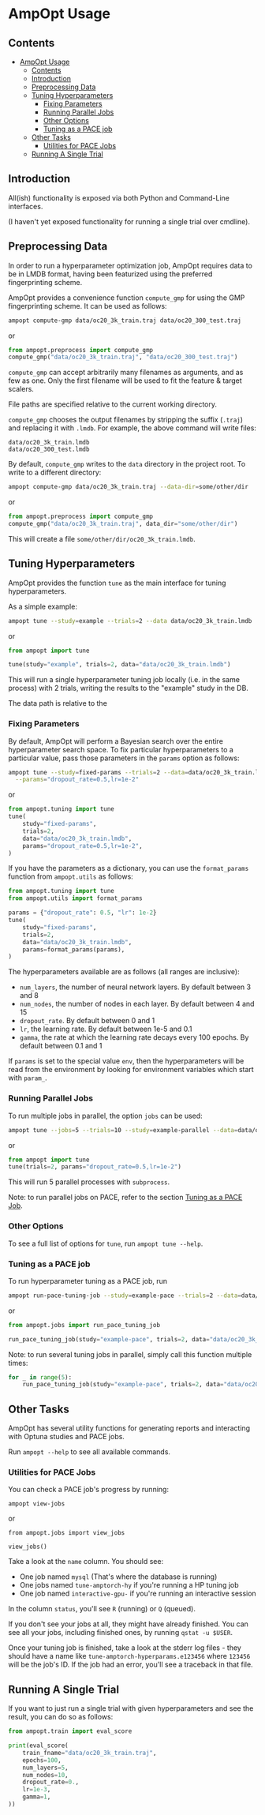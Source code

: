 # AmpOpt Usage<a name="ampopt-usage"></a>

## Contents<a name="contents"></a>

<!-- mdformat-toc start --slug=github --maxlevel=6 --minlevel=1 -->

- [AmpOpt Usage](#ampopt-usage)
  - [Contents](#contents)
  - [Introduction](#introduction)
  - [Preprocessing Data](#preprocessing-data)
  - [Tuning Hyperparameters](#tuning-hyperparameters)
    - [Fixing Parameters](#fixing-parameters)
    - [Running Parallel Jobs](#running-parallel-jobs)
    - [Other Options](#other-options)
    - [Tuning as a PACE job](#tuning-as-a-pace-job)
  - [Other Tasks](#other-tasks)
    - [Utilities for PACE Jobs](#utilities-for-pace-jobs)
  - [Running A Single Trial](#running-a-single-trial)

<!-- mdformat-toc end -->

## Introduction<a name="introduction"></a>

All(ish) functionality is exposed via both Python and Command-Line interfaces.

(I haven't yet exposed functionality for running a single trial over cmdline).

## Preprocessing Data<a name="preprocessing-data"></a>

In order to run a hyperparameter optimization job, AmpOpt requires data to be
in LMDB format, having been featurized using the preferred fingerprinting scheme.

AmpOpt provides a convenience function `compute_gmp` for using the GMP
fingerprinting scheme. It can be used as follows:

```bash
ampopt compute-gmp data/oc20_3k_train.traj data/oc20_300_test.traj
```

or

```python
from ampopt.preprocess import compute_gmp
compute_gmp("data/oc20_3k_train.traj", "data/oc20_300_test.traj")
```

`compute_gmp` can accept arbitrarily many filenames as arguments, and as few as
one. Only the first filename will be used to fit the feature & target scalers.

File paths are specified relative to the current working directory.

`compute_gmp` chooses the output filenames by stripping the suffix (`.traj`)
and replacing it with `.lmdb`. For example, the above command will write files:

```
data/oc20_3k_train.lmdb
data/oc20_300_test.lmdb
```

By default, `compute_gmp` writes to the `data` directory in the project root. To
write to a different directory:

```bash
ampopt compute-gmp data/oc20_3k_train.traj --data-dir=some/other/dir
```

or

```python
from ampopt.preprocess import compute_gmp
compute_gmp("data/oc20_3k_train.traj", data_dir="some/other/dir")
```

This will create a file `some/other/dir/oc20_3k_train.lmdb`.

## Tuning Hyperparameters<a name="tuning-hyperparameters"></a>

AmpOpt provides the function `tune` as the main interface for tuning
hyperparameters.

As a simple example:

```bash
ampopt tune --study=example --trials=2 --data data/oc20_3k_train.lmdb
```

or

```python
from ampopt import tune

tune(study="example", trials=2, data="data/oc20_3k_train.lmdb")
```

This will run a single hyperparameter tuning job locally (i.e. in the same
process) with 2 trials, writing the results to the "example" study in the DB.

The data path is relative to the

### Fixing Parameters<a name="fixing-parameters"></a>

By default, AmpOpt will perform a Bayesian search over the entire hyperparameter
search space. To fix particular hyperparameters to a particular value, pass
those parameters in the `params` option as follows:

```bash
ampopt tune --study=fixed-params --trials=2 --data=data/oc20_3k_train.lmdb \
  --params="dropout_rate=0.5,lr=1e-2"
```

or

```python
from ampopt.tuning import tune
tune(
    study="fixed-params",
    trials=2,
    data="data/oc20_3k_train.lmdb",
    params="dropout_rate=0.5,lr=1e-2",
)
```

If you have the parameters as a dictionary, you can use the `format_params`
function from `ampopt.utils` as follows:

```python
from ampopt.tuning import tune
from ampopt.utils import format_params

params = {"dropout_rate": 0.5, "lr": 1e-2}
tune(
    study="fixed-params",
    trials=2,
    data="data/oc20_3k_train.lmdb",
    params=format_params(params),
)
```

The hyperparameters available are as follows (all ranges are inclusive):

- `num_layers`, the number of neural network layers. By default between 3 and 8
- `num_nodes`, the number of nodes in each layer. By default between 4 and 15
- `dropout_rate`. By default between 0 and 1
- `lr`, the learning rate. By default between 1e-5 and 0.1
- `gamma`, the rate at which the learning rate decays every 100 epochs. By
  default between 0.1 and 1

If `params` is set to the special value `env`, then the hyperparameters will
be read from the environment by looking for environment variables which start
with `param_`.

### Running Parallel Jobs<a name="running-parallel-jobs"></a>

To run multiple jobs in parallel, the option `jobs` can be used:

```bash
ampopt tune --jobs=5 --trials=10 --study=example-parallel --data=data/oc20_3k_train.lmdb
```

or

```python
from ampopt import tune
tune(trials=2, params="dropout_rate=0.5,lr=1e-2")
```

This will run 5 parallel processes with `subprocess`.

Note: to run parallel jobs on PACE, refer to the section
[Tuning as a PACE Job](#tuning-as-a-pace-job).

### Other Options<a name="other-options"></a>

To see a full list of options for `tune`, run `ampopt tune --help`.

### Tuning as a PACE job<a name="tuning-as-a-pace-job"></a>

To run hyperparameter tuning as a PACE job, run

```bash
ampopt run-pace-tuning-job --study=example-pace --trials=2 --data=data/oc20_3k_train.lmdb
```

or

```python
from ampopt.jobs import run_pace_tuning_job

run_pace_tuning_job(study="example-pace", trials=2, data="data/oc20_3k_train.lmdb")
```

Note: to run several tuning jobs in parallel, simply call this function multiple
times:

```python
for _ in range(5):
    run_pace_tuning_job(study="example-pace", trials=2, data="data/oc20_3k_train.lmdb")
```

## Other Tasks<a name="other-tasks"></a>

AmpOpt has several utility functions for generating reports and interacting with
Optuna studies and PACE jobs.

Run `ampopt --help` to see all available commands.

### Utilities for PACE Jobs<a name="utilities-for-pace-jobs"></a>

You can check a PACE job's progress by running:

```
ampopt view-jobs
```

or

```
from ampopt.jobs import view_jobs

view_jobs()
```

Take a look at the `name` column. You should see:

- One job named `mysql` (That's where the database is running)
- One jobs named `tune-amptorch-hy` if you're running a HP tuning job
- One job named `interactive-gpu-` if you're running an interactive session

In the column `status`, you'll see `R` (running) or `Q` (queued).

If you don't see your jobs at all, they might have already finished. You can
see all your jobs, including finished ones, by running `qstat -u $USER`.

Once your tuning job is finished, take a look at the stderr log files - they
should have a name like `tune-amptorch-hyperparams.e123456` where `123456` will
be the job's ID. If the job had an error, you'll see a traceback in that file.

## Running A Single Trial<a name="running-a-single-trial"></a>

If you want to just run a single trial with given hyperparameters and see the
result, you can do so as follows:

```python
from ampopt.train import eval_score

print(eval_score(
    train_fname="data/oc20_3k_train.traj",
    epochs=100,
    num_layers=5,
    num_nodes=10,
    dropout_rate=0.,
    lr=1e-3,
    gamma=1,
))
```
